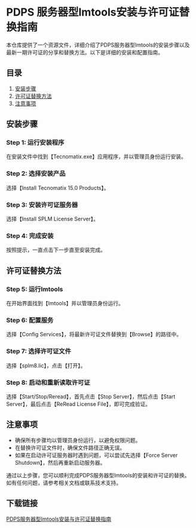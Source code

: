 # PDPS 服务器型Imtools安装与许可证替换指南

本仓库提供了一个资源文件，详细介绍了PDPS服务器型Imtools的安装步骤以及最新一期许可证的分享和替换方法。以下是详细的安装和配置指南。

## 目录
1. [安装步骤](#安装步骤)
2. [许可证替换方法](#许可证替换方法)
3. [注意事项](#注意事项)

## 安装步骤

### Step 1: 运行安装程序
在安装文件中找到【Tecnomatix.exe】应用程序，并以管理员身份运行安装。

### Step 2: 选择安装产品
选择【Install Tecnomatix 15.0 Products】。

### Step 3: 安装许可证服务器
选择【Install SPLM License Server】。

### Step 4: 完成安装
按照提示，一直点击下一步直至安装完成。

## 许可证替换方法

### Step 5: 运行Imtools
在开始界面找到【Imtools】并以管理员身份运行。

### Step 6: 配置服务
选择【Config Services】，将最新许可证文件替换到【Browse】的路径中。

### Step 7: 选择许可证文件
选择【splm8.lic】，点击【打开】。

### Step 8: 启动和重新读取许可证
选择【Start/Stop/Reread】，首先点击【Stop Server】，然后点击【Start Server】，最后点击【ReRead License File】，即可完成验证。

## 注意事项

- 确保所有步骤均以管理员身份运行，以避免权限问题。
- 在替换许可证文件时，确保文件路径正确无误。
- 如果在启动许可证服务器时遇到问题，可以尝试先选择【Force Server Shutdown】，然后再重新启动服务器。

通过以上步骤，您可以顺利完成PDPS服务器型Imtools的安装和许可证的替换。如有任何问题，请参考相关文档或联系技术支持。

## 下载链接

[PDPS服务器型Imtools安装与许可证替换指南](https://pan.quark.cn/s/659c41657134)